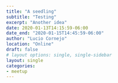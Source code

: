 ```yaml
---
title: "A seedling"
subtitle: "Testing"
excerpt: "Another idea"
date: 2020-01-13T14:15:59-06:00
date_end: "2020-01-15T14:45:59-06:00"
author: "Lucio Cornejo"
location: "Online"
draft: false
# layout options: single, single-sidebar
layout: single
categories:
- meetup
---
```

